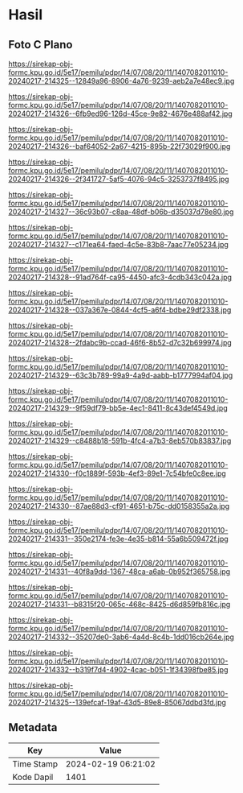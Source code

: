 # Hasil

## Foto C Plano

https://sirekap-obj-formc.kpu.go.id/5e17/pemilu/pdpr/14/07/08/20/11/1407082011010-20240217-214325--12849a96-8906-4a76-9239-aeb2a7e48ec9.jpg

https://sirekap-obj-formc.kpu.go.id/5e17/pemilu/pdpr/14/07/08/20/11/1407082011010-20240217-214326--6fb9ed96-126d-45ce-9e82-4676e488af42.jpg

https://sirekap-obj-formc.kpu.go.id/5e17/pemilu/pdpr/14/07/08/20/11/1407082011010-20240217-214326--baf64052-2a67-4215-895b-22f73029f900.jpg

https://sirekap-obj-formc.kpu.go.id/5e17/pemilu/pdpr/14/07/08/20/11/1407082011010-20240217-214326--2f341727-5af5-4076-94c5-3253737f8495.jpg

https://sirekap-obj-formc.kpu.go.id/5e17/pemilu/pdpr/14/07/08/20/11/1407082011010-20240217-214327--36c93b07-c8aa-48df-b06b-d35037d78e80.jpg

https://sirekap-obj-formc.kpu.go.id/5e17/pemilu/pdpr/14/07/08/20/11/1407082011010-20240217-214327--c171ea64-faed-4c5e-83b8-7aac77e05234.jpg

https://sirekap-obj-formc.kpu.go.id/5e17/pemilu/pdpr/14/07/08/20/11/1407082011010-20240217-214328--91ad764f-ca95-4450-afc3-4cdb343c042a.jpg

https://sirekap-obj-formc.kpu.go.id/5e17/pemilu/pdpr/14/07/08/20/11/1407082011010-20240217-214328--037a367e-0844-4cf5-a6f4-bdbe29df2338.jpg

https://sirekap-obj-formc.kpu.go.id/5e17/pemilu/pdpr/14/07/08/20/11/1407082011010-20240217-214328--2fdabc9b-ccad-46f6-8b52-d7c32b699974.jpg

https://sirekap-obj-formc.kpu.go.id/5e17/pemilu/pdpr/14/07/08/20/11/1407082011010-20240217-214329--63c3b789-99a9-4a9d-aabb-b1777994af04.jpg

https://sirekap-obj-formc.kpu.go.id/5e17/pemilu/pdpr/14/07/08/20/11/1407082011010-20240217-214329--9f59df79-bb5e-4ec1-8411-8c43def4549d.jpg

https://sirekap-obj-formc.kpu.go.id/5e17/pemilu/pdpr/14/07/08/20/11/1407082011010-20240217-214329--c8488b18-591b-4fc4-a7b3-8eb570b83837.jpg

https://sirekap-obj-formc.kpu.go.id/5e17/pemilu/pdpr/14/07/08/20/11/1407082011010-20240217-214330--f0c1889f-593b-4ef3-89e1-7c54bfe0c8ee.jpg

https://sirekap-obj-formc.kpu.go.id/5e17/pemilu/pdpr/14/07/08/20/11/1407082011010-20240217-214330--87ae88d3-cf91-4651-b75c-dd0158355a2a.jpg

https://sirekap-obj-formc.kpu.go.id/5e17/pemilu/pdpr/14/07/08/20/11/1407082011010-20240217-214331--350e2174-fe3e-4e35-b814-55a6b509472f.jpg

https://sirekap-obj-formc.kpu.go.id/5e17/pemilu/pdpr/14/07/08/20/11/1407082011010-20240217-214331--40f8a9dd-1367-48ca-a6ab-0b952f365758.jpg

https://sirekap-obj-formc.kpu.go.id/5e17/pemilu/pdpr/14/07/08/20/11/1407082011010-20240217-214331--b8315f20-065c-468c-8425-d6d859fb816c.jpg

https://sirekap-obj-formc.kpu.go.id/5e17/pemilu/pdpr/14/07/08/20/11/1407082011010-20240217-214332--35207de0-3ab6-4a4d-8c4b-1dd016cb264e.jpg

https://sirekap-obj-formc.kpu.go.id/5e17/pemilu/pdpr/14/07/08/20/11/1407082011010-20240217-214332--b319f7d4-4902-4cac-b051-1f34398fbe85.jpg

https://sirekap-obj-formc.kpu.go.id/5e17/pemilu/pdpr/14/07/08/20/11/1407082011010-20240217-214325--139efcaf-19af-43d5-89e8-85067ddbd3fd.jpg


## Metadata

| Key        | Value               |
| ---------- | ------------------- |
| Time Stamp | 2024-02-19 06:21:02 |
| Kode Dapil | 1401                |



